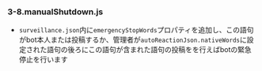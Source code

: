 ### 3-8.manualShutdown.js
- `surveillance.json`内に`emergencyStopWords`プロパティを追加し、この語句がbot本人または投稿するか、管理者が`autoReactionJson.nativeWords`に設定された語句の後ろにこの語句が含まれた語句の投稿をを行えばbotの緊急停止を行います
